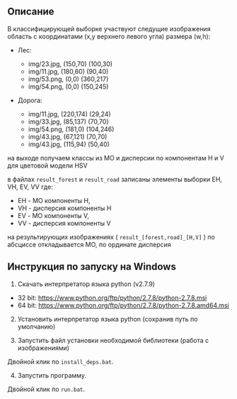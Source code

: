 ## Описание
В классифицирующей выборке участвуют следущие изображения
область с координатами (x,y верхнего левого угла) размера (w,h):

- Лес:
    - img/23.jpg, (150,70) (100,30)
    - img/11.jpg, (180,60) (90,40)
    - img/53.png, (0,0)    (360,217)
    - img/54.png, (0,0)    (150,245)
            
- Дорога:
    - img/11.jpg, (220,174) (29,24) 
    - img/33.jpg, (85,137)  (70,70) 
    - img/54.png, (181,0)   (104,246) 
    - img/43.jpg, (67,121)  (70,70)
    - img/43.jpg, (115,94)  (50,40) 

на выходе получаем классы из МО и дисперсии по компонентам H и V для цветовой
модели HSV

в файлах `result_forest` и `result_road` записаны элементы выборки EH, VH, EV, VV
где:
- EH - МО компоненты H,
- VH - дисперсия компоненты H
- EV - МО компоненты V,
- VV - дисперсия компоненты V

на результирующих изображениях ( `result_[forest,road]_[H,V]` ) по абсциссе откладывается МО, по ординате
дисперсия

## Инструкция по запуску на Windows

1. Скачать интерпретатор языка python (v2.7.9)

- 32 bit: <https://www.python.org/ftp/python/2.7.8/python-2.7.8.msi>
- 64 bit: <https://www.python.org/ftp/python/2.7.8/python-2.7.8.amd64.msi>

2. Установить интерпретатор языка python (сохранив путь по умолчанию)

3. Запустить файл установки необходимой библиотеки (работа с изображениями)

Двойной клик по `install_deps.bat`.

4. Запустить программу.

Двойной клик по `run.bat`.